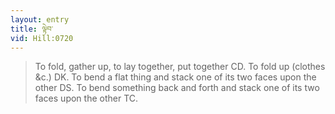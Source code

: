 ```yaml
---
layout: entry
title: ལྟེབ་
vid: Hill:0720
---
```

> To fold, gather up, to lay together, put together CD\. To fold up (clothes &c\.) DK\. To bend a flat thing and stack one of its two faces upon the other DS\. To bend something back and forth and stack one of its two faces upon the other TC\.


